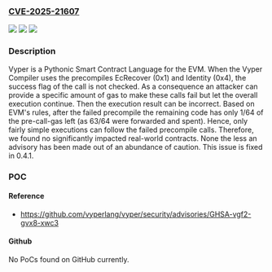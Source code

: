 ### [CVE-2025-21607](https://cve.mitre.org/cgi-bin/cvename.cgi?name=CVE-2025-21607)
![](https://img.shields.io/static/v1?label=Product&message=vyper&color=blue)
![](https://img.shields.io/static/v1?label=Version&message=%3D%20%3C%200.4.1%20&color=brighgreen)
![](https://img.shields.io/static/v1?label=Vulnerability&message=CWE-670%3A%20Always-Incorrect%20Control%20Flow%20Implementation&color=brighgreen)

### Description

Vyper is a Pythonic Smart Contract Language for the EVM. When the Vyper Compiler uses the precompiles EcRecover (0x1) and Identity (0x4), the success flag of the call is not checked. As a consequence an attacker can provide a specific amount of gas to make these calls fail but let the overall execution continue. Then the execution result can be incorrect. Based on EVM's rules, after the failed precompile the remaining code has only 1/64 of the pre-call-gas left (as 63/64 were forwarded and spent). Hence, only fairly simple executions can follow the failed precompile calls. Therefore, we found no significantly impacted real-world contracts. None the less an advisory has been made out of an abundance of caution. This issue is fixed in 0.4.1.

### POC

#### Reference
- https://github.com/vyperlang/vyper/security/advisories/GHSA-vgf2-gvx8-xwc3

#### Github
No PoCs found on GitHub currently.

